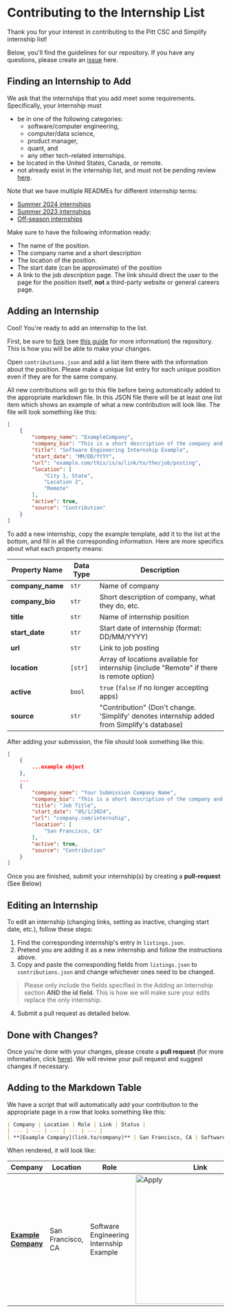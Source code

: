 # Contributing to the Internship List
Thank you for your interest in contributing to the Pitt CSC and Simplify internship list!

Below, you'll find the guidelines for our repository. If you have any questions, please create an [issue](https://github.com/pittcsc/Summer2024-Internships/issues/new) here.

## Finding an Internship to Add
We ask that the internships that you add meet some requirements. Specifically, your internship must
- be in one of the following categories:
    - software/computer engineering,
    - computer/data science,
    - product manager,
    - quant, and
    - any other tech-related internships.
- be located in the United States, Canada, or remote.
- not already exist in the internship list, and must not be pending review [here](https://github.com/pittcsc/Summer2024-Internships/pulls).

Note that we have multiple READMEs for different internship terms:
- [Summer 2024 internships](https://github.com/pittcsc/Summer2024-Internships/blob/dev/README.md)
- [Summer 2023 internships](https://github.com/pittcsc/Summer2024-Internships/blob/dev/README-2023.md)
- [Off-season internships](https://github.com/pittcsc/Summer2024-Internships/blob/dev/README-Off-Season.md)

Make sure to have the following information ready:
- The name of the position.
- The company name and a short description
- The location of the position.
- The start date (can be approximate) of the position
- A link to the job *description* page. The link should direct the user to the page for the position itself, **not** a third-party website or general careers page.

## Adding an Internship
Cool! You're ready to add an internship to the list.

First, be sure to [fork](https://github.com/pittcsc/Summer2024-Internships/fork) (see [this guide](https://docs.github.com/en/get-started/quickstart/fork-a-repo) for more information) the repository. This is how you will be able to make your changes.

Open `contributions.json` and add a list item there with the information about the position. Please make a unique list entry for each unique position even if they are for the same company.

All new contributions will go to this file before being automatically added to the appropriate markdown file. In this JSON file there will be at least one list item which shows an example of what a new contribution will look like. The file will look something like this:
```json
[
    {
        "company_name": "ExampleCompany",
        "company_bio": "This is a short description of the company and what they do.",
        "title": "Software Engineering Internship Example",
        "start_date": "MM/DD/YYYY",
        "url": "example.com/this/is/a/link/to/the/job/posting",
        "location": [
            "City 1, State",
            "Location 2",
            "Remote"
        ],
        "active": true,
        "source": "Contribution"
    }
]
```

To add a new internship, copy the example template, add it to the list at the bottom, and fill in all the corresponding information. Here are more specifics about what each property means:

| Property Name   | Data Type        | Description                                          |
| --------------- | ---------------- | ---------------------------------------------------- |
| **company_name**| `str`            | Name of company                                      |
| **company_bio** | `str`            | Short description of company, what they do, etc.     |
| **title**       | `str`            | Name of internship position                          |
| **start_date**  | `str`            | Start date of internship (format: DD/MM/YYYY)        |
| **url**         | `str`            | Link to job posting                                  |
| **location**    | `[str]`          | Array of locations available for internship (include "Remote" if there is remote option)          |
| **active**      | `bool`           | `true` (`false` if no longer accepting apps)         |
| **source**      | `str`            | "Contribution" (Don't change. 'Simplify' denotes internship added from Simplify's database)                        |

After adding your submission, the file should look something like this:
```json
[
    {
        ...example object
    },
    ...
    {
        "company_name": "Your Submission Company Name",
        "company_bio": "This is a short description of the company and what they do.",
        "title": "Job Title",
        "start_date": "05/1/2024",
        "url": "company.com/internship",
        "location": [
            "San Francisco, CA"
        ],
        "active": true,
        "source": "Contribution"
    }
]
```
Once you are finished, submit your internship(s) by creating a **pull-request** (See Below)

## Editing an Internship
To edit an internship (changing links, setting as inactive, changing start date, etc.), follow these steps:
1) Find the corresponding internship's entry in `listings.json`.
2) Pretend you are adding it as a new internship and follow the instructions above.
3) Copy and paste the corresponding fields from `listings.json` to `contributions.json` and change whichever ones need to be changed.
> Please only include the fields specified in the Adding an Internship section **AND the id field**. This is how we will make sure your edits replace the only internship.
4) Submit a pull request as detailed below.

## Done with Changes?
Once you're done with your changes, please create a **pull request** (for more information, click [here](https://docs.github.com/en/pull-requests/collaborating-with-pull-requests/proposing-changes-to-your-work-with-pull-requests/creating-a-pull-request)). We will review your pull request and suggest changes if necessary.

## Adding to the Markdown Table
We have a script that will automatically add your contribution to the appropriate page in a row that looks something like this:
```md
| Company | Location | Role | Link | Status |
| --- | --- | --- | --- | --- |
| **[Example Company](link.to/company)** | San Francisco, CA | Software Engineering Internship Example | <a href="example.com/this/is/a/link/to/the/job/posting"><img src="https://i.imgur.com/iPfAI7z.png" width="300" alt="Apply"></a> | ✅ |
```

When rendered, it will look like:

| Company | Location | Role | Link | Status |
| --- | --- | --- | --- | --- |
| **[Example Company]()** | San Francisco, CA | Software Engineering Internship Example | <a href="example.com/this/is/a/link/to/the/job/posting"><img src="https://i.imgur.com/iPfAI7z.png" width="300" alt="Apply"></a> | ✅ |


